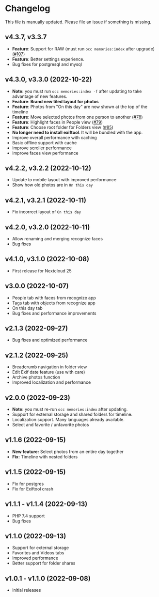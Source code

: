 # Changelog

This file is manually updated. Please file an issue if something is missing.

## v4.3.7, v3.3.7
* **Feature**: Support for RAW (must run `occ memories:index` after upgrade) ([#107](https://github.com/pulsejet/memories/issues/107))
* **Feature**: Better settings experience.
* Bug fixes for postgresql and mysql


## v4.3.0, v3.3.0 (2022-10-22)
* **Note:** you must run `occ memories:index -f` after updating to take advantage of new features.
* **Feature**: **Brand new tiled layout for photos**
* **Feature**: Photos from "On this day" are now shown at the top of the timeline
* **Feature**: Move selected photos from one person to another ([#78](https://github.com/pulsejet/memories/issues/78))
* **Feature**: Highlight faces in People view ([#79](https://github.com/pulsejet/memories/issues/79))
* **Feature**: Choose root folder for Folders view ([#85](https://github.com/pulsejet/memories/issues/85))
* **No longer need to install exiftool**. It will be bundled with the app.
* Improve overall performance with caching
* Basic offline support with cache
* Improve scroller performance
* Improve faces view performance

## v4.2.2, v3.2.2 (2022-10-12)
* Update to mobile layout with improved performance
* Show how old photos are in `On this day`

## v4.2.1, v3.2.1 (2022-10-11)
* Fix incorrect layout of `On this day`

## v4.2.0, v3.2.0 (2022-10-11)
* Allow renaming and merging recognize faces
* Bug fixes

## v4.1.0, v3.1.0 (2022-10-08)
* First release for Nextcloud 25

## v3.0.0 (2022-10-07)
* People tab with faces from recognize app
* Tags tab with objects from recognize app
* On this day tab
* Bug fixes and performance improvements

## v2.1.3 (2022-09-27)
* Bug fixes and optimized performance

## v2.1.2 (2022-09-25)
* Breadcrumb navigation in folder view
* Edit Exif date feature (use with care)
* Archive photos function
* Improved localization and performance

## v2.0.0 (2022-09-23)

* **Note:** you must re-run `occ memories:index` after updating.
* Support for external storage and shared folders for timeline.
* Localization support. Many languages already available.
* Select and favorite / unfavorite photos

## v1.1.6 (2022-09-15)
* **New feature:** Select photos from an entire day together
* **Fix:** Timeline with nested folders

## v1.1.5 (2022-09-15)
* Fix for postgres
* Fix for Exiftool crash

## v1.1.1 - v1.1.4 (2022-09-13)
* PHP 7.4 support
* Bug fixes

## v1.1.0 (2022-09-13)
* Support for external storage
* Favorites and Videos tabs
* Improved performance
* Better support for folder shares

## v1.0.1 - v1.1.0 (2022-09-08)
* Initial releases
